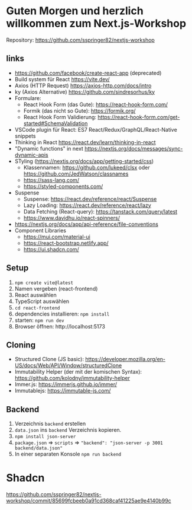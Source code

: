 # Guten Morgen und herzlich willkommen zum Next.js-Workshop

Repository: https://github.com/sspringer82/nextjs-workshop

## links

- https://github.com/facebook/create-react-app (deprecated)
- Build system für React https://vite.dev/
- Axios (HTTP Request) https://axios-http.com/docs/intro
- ky (Axios Alternative) https://github.com/sindresorhus/ky
- Formulare:
  - React Hook Form (das Gute): https://react-hook-form.com/
  - Formik (das nicht so Gute): https://formik.org/
  - React Hook Form Validierung: https://react-hook-form.com/get-started#SchemaValidation
- VSCode plugin für React: ES7 React/Redux/GraphQL/React-Native snippets
- Thinking in React https://react.dev/learn/thinking-in-react
- "Dynamic functions" in next https://nextjs.org/docs/messages/sync-dynamic-apis
- STyling (https://nextjs.org/docs/app/getting-started/css)
  - Klassennamen: https://github.com/lukeed/clsx oder https://github.com/JedWatson/classnames
  - https://sass-lang.com/
  - https://styled-components.com/
- Suspense
  - Suspense: https://react.dev/reference/react/Suspense
  - Lazy Loading: https://react.dev/reference/react/lazy
  - Data Fetching (React-query): https://tanstack.com/query/latest
  - https://www.davidhu.io/react-spinners/
- https://nextjs.org/docs/app/api-reference/file-conventions
- Component Libraries
  - https://mui.com/material-ui
  - https://react-bootstrap.netlify.app/
  - https://ui.shadcn.com/

## Setup

1. `npm create vite@latest`
2. Namen vergeben (react-frontend)
3. React auswählen
4. TypeScript auswählen
5. `cd react-frontend`
6. dependencies installieren: `npm install`
7. starten: `npm run dev`
8. Browser öffnen: http://localhost:5173

## Cloning

- Structured Clone (JS basic): https://developer.mozilla.org/en-US/docs/Web/API/Window/structuredClone
- Immutability Helper (der mit der komischen Syntax): https://github.com/kolodny/immutability-helper
- Immer.js: https://immerjs.github.io/immer/
- Immutablejs: https://immutable-js.com/

## Backend

1. Verzeichnis `backend` erstellen
2. `data.json` ins `backend` Verzeichnis kopieren.
3. `npm install json-server`
4. `package.json` => `scripts` => `"backend": "json-server -p 3001 backend/data.json"`
5. In einer separaten Konsole `npm run backend`

# Shadcn

https://github.com/sspringer82/nextjs-workshop/commit/85699fcbeeb0a91cd368caf41225ae9e4140b99c
